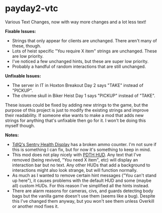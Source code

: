 # payday2-vtc
Various Text Changes, now with way more changes and a lot less text!

**Fixable Issues:**
- Strings that only appear for clients are unchanged. There aren't many of these, though.
- Lots of heist specific "You require X item" strings are unchanged. These are low priority.
- I've noticed a few unchanged hints, but these are super low priority.
- Probably a handful of random interactions that are still unchanged.

**Unfixable Issues:**
- The server in IT in Hoxton Breakout Day 2 says "TAKE" instead of "PICKUP".
- The chrome skull in Biker Heist Day 1 says "PICKUP" instead of "TAKE".

These issues could be fixed by adding new strings to the game, but the purpose of this project is just to modify the existing strings and improve their readability.
If someone else wants to make a mod that adds new strings for anything that's unfixable then go for it. I won't be doing this myself though.

**Notes:**
- [TdlQ's Sentry Health Display](http://pd2mods.z77.fr/sentry_health_display.html) has a broken ammo counter. I'm not sure if this is something I can fix, but for now it's something to keep in mind.
- This mod does not play nicely with [PDTH HUD](https://modworkshop.net/mod/19900). Any text that I've removed (being revived, "You need X item", etc) will display an interaction bar but no text. Any other HUDs that add a background to interactions might also look strange, but will function normally.
- As much as I wanted to remove certain hint messages ("You can't stand up here"), it causes problems with the default HUD and some (maybe all) custom HUDs. For this reason I've simplified all the hints instead.
- There are alarm reasons for cameras, civs, and guards detecting body bags but the vanilla game doesn't use them (seems like a bug). Despite this I've changed them anyway, but you won't see them unless Overkill or another mod fixes it.
